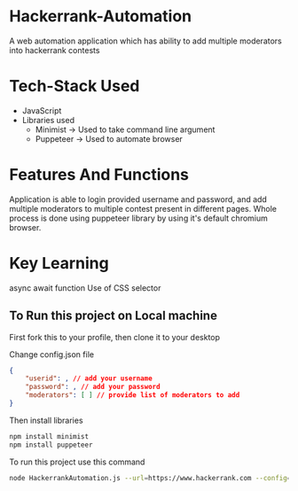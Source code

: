 # Hackerrank-Automation
A web automation application which has ability to add multiple moderators into hackerrank contests

# Tech-Stack Used
 - JavaScript
 - Libraries used
    - Minimist -> Used to take command line argument
    - Puppeteer -> Used to automate browser

# Features And Functions
Application is able to login provided username and password, and add multiple moderators to multiple contest present in different pages.
Whole process is done using puppeteer library by using it's default chromium browser.

# Key Learning
async await function
Use of CSS selector

## To Run this project on Local machine
First fork this to your profile, then clone it to your desktop

Change config.json file
```json
{
    "userid": , // add your username 
    "password": , // add your password
    "moderators": [ ] // provide list of moderators to add
}
```
   
Then install libraries 
```bash
npm install minimist
npm install puppeteer 
```
To run this project use this command

```bash
node HackerrankAutomation.js --url=https://www.hackerrank.com --config=config.json 
```
